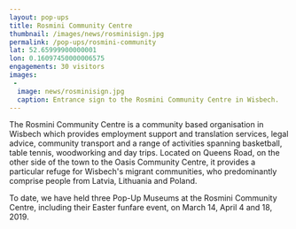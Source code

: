 ```yaml
---
layout: pop-ups
title: Rosmini Community Centre
thumbnail: /images/news/rosminisign.jpg
permalink: /pop-ups/rosmini-community
lat: 52.65999900000001
lon: 0.16097450000006575
engagements: 30 visitors
images:
 -
  image: news/rosminisign.jpg
  caption: Entrance sign to the Rosmini Community Centre in Wisbech.
---
```


The Rosmini Community Centre is a community based organisation in Wisbech which provides employment support and translation services, legal advice, community transport and a range of activities spanning basketball, table tennis, woodworking and day trips. Located on Queens Road, on the other side of the town to the Oasis Community Centre, it provides a particular refuge for Wisbech's migrant communities, who predominantly comprise people from Latvia, Lithuania and Poland.

To date, we have held three Pop-Up Museums at the Rosmini Community Centre, including their Easter funfare event, on March 14, April 4 and 18, 2019.
